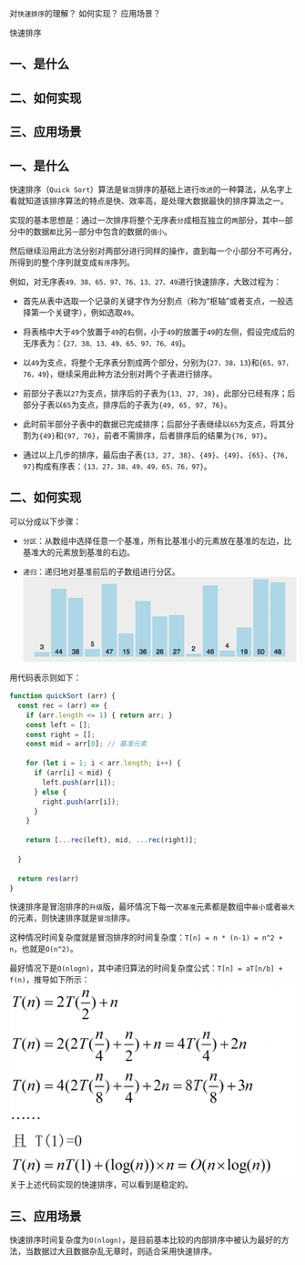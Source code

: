 对`快速排序`的理解？
如何实现？
应用场景？

快速排序
## 一、是什么
## 二、如何实现
## 三、应用场景

## 一、是什么

快速排序（`Quick Sort`）算法是`冒泡`排序的基础上进行`改进`的一种算法，从名字上看就知道该排序算法的特点是快、效率高，是处理大数据最快的排序算法之一。

实现的基本思想是：通过一次排序将整个无序表`分`成相互独立的`两`部分，其中`一`部分中的数据`都`比另`一`部分中包含的数据的`值小`。

然后继续沿用此方法分别对两部分进行同样的操作，直到每一个小部分不可再分，所得到的整个序列就变成`有序`序列。

例如，对无序表`49、38、65、97、76、13、27、49`进行快速排序，大致过程为：

- 首先从表中选取一个记录的关键字作为分割点（称为“枢轴”或者支点，一般选择第一个关键字），例如选取`49`。

- 将表格中大于`49`个放置于`49`的右侧，小于`49`的放置于`49`的左侧，假设完成后的无序表为：{`27、38、13、49、65、97、76、49`}。

- 以`49`为支点，将整个无序表分割成两个部分，分别为{`27，38，13`}和{`65，97，76，49`}，继续采用此种方法分别对两个子表进行排序。

- 前部分子表以`27`为支点，排序后的子表为`{13, 27, 38}`，此部分已经有序；后部分子表以`65`为支点，排序后的子表为`{49, 65, 97, 76}`。

- 此时前半部分子表中的数据已完成排序；后部分子表继续以`65`为支点，将其分割为`{49}`和`{97, 76}`，前者不需排序，后者排序后的结果为`{76, 97}`。

- 通过以上几步的排序，最后由子表`{13, 27, 38}`、`{49}`、`{49}`、`{65}`、`{76, 97}`构成有序表：`{13，27，38，49，49，65，76，97}`。

## 二、如何实现

可以分成以下步骤：

- `分区`：从数组中选择任意一个基准，所有比基准小的元素放在基准的左边，比基准大的元素放到基准的右边。

- `递归`：递归地对基准前后的子数组进行分区。
![递归 排序 动图图解](../images/算法与数据结构/对快速排序的理解和如何实现和应用场景/1.gif)

用代码表示则如下：
```js
function quickSort (arr) {
  const rec = (arr) => {
    if (arr.length <= 1) { return arr; }
    const left = [];
    const right = [];
    const mid = arr[0]; // 基准元素

    for (let i = 1; i < arr.length; i++) {
      if (arr[i] < mid) {
        left.push(arr[i]);
      } else {
        right.push(arr[i]);
      }
    }

    return [...rec(left), mid, ...rec(right)];

  }

  return res(arr)
}
```
快速排序是冒泡排序的`升级`版，最坏情况下每一次`基准`元素都是数组中`最小`或者`最大`的元素，则快速排序就是`冒泡`排序。

这种情况时间复杂度就是冒泡排序的时间复杂度：`T[n] = n * (n-1) = n^2 + n`，也就是`O(n^2)`。

最好情况下是`O(nlogn)`，其中递归算法的时间复杂度公式：`T[n] = aT[n/b] + f(n)`，推导如下所示：
![递归算法的推导](../images/算法与数据结构/对快速排序的理解和如何实现和应用场景/2.png)
关于上述代码实现的快速排序，可以看到是稳定的。

## 三、应用场景

快速排序时间复杂度为`O(nlogn)`，是目前基本比较的内部排序中被认为最好的方法，当数据过大且数据杂乱无章时，则适合采用快速排序。